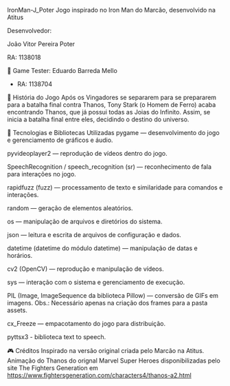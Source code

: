 IronMan-J_Poter
Jogo inspirado no Iron Man do Marcão, desenvolvido na Atitus

Desenvolvedor:

João Vitor Pereira Poter

RA: 1138018

👾 Game Tester: Eduardo Barreda Mello 

- RA: 1138704

📖 História do Jogo
Após os Vingadores se separarem para se prepararem para a batalha final contra Thanos, Tony Stark (o Homem de Ferro) acaba encontrando Thanos, que já possui todas as Joias do Infinito. Assim, se inicia a batalha final entre eles, decidindo o destino do universo.

🚀 Tecnologias e Bibliotecas Utilizadas
pygame — desenvolvimento do jogo e gerenciamento de gráficos e áudio.

pyvideoplayer2 — reprodução de vídeos dentro do jogo.

SpeechRecognition / speech_recognition (sr) — reconhecimento de fala para interações no jogo.

rapidfuzz (fuzz) — processamento de texto e similaridade para comandos e interações.

random — geração de elementos aleatórios.

os — manipulação de arquivos e diretórios do sistema.

json — leitura e escrita de arquivos de configuração e dados.

datetime (datetime do módulo datetime) — manipulação de datas e horários.

cv2 (OpenCV) — reprodução e manipulação de vídeos.

sys — interação com o sistema e gerenciamento de execução.

PIL (Image, ImageSequence da biblioteca Pillow) — conversão de GIFs em imagens. Obs.: Necessário apenas na criação dos frames para a pasta assets.

cx_Freeze — empacotamento do jogo para distribuição.

pyttsx3 - biblioteca text to speech.

🎮 Créditos
Inspirado na versão original criada pelo Marcão na Atitus.
Animação do Thanos do orignal Marvel Super Heroes disponibilizadas pelo site The Fighters Generation em https://www.fightersgeneration.com/characters4/thanos-a2.html
